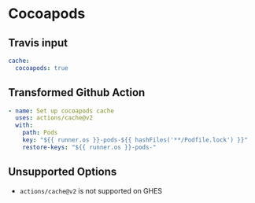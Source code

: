 # Cocoapods

## Travis input

```yaml
cache:
  cocoapods: true
```

## Transformed Github Action

```yaml
- name: Set up cocoapods cache
  uses: actions/cache@v2
  with:
    path: Pods
    key: "${{ runner.os }}-pods-${{ hashFiles('**/Podfile.lock') }}"
    restore-keys: "${{ runner.os }}-pods-"
```

## Unsupported Options

- `actions/cache@v2` is not supported on GHES
